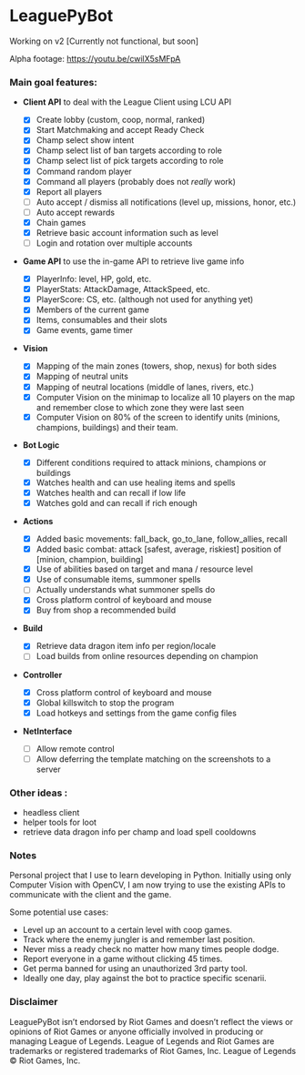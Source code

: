 # LeaguePyBot

Working on v2 [Currently not functional, but soon]

Alpha footage: https://youtu.be/cwilX5sMFpA

### Main goal features:

- **Client API** to deal with the League Client using LCU API

  - [x] Create lobby (custom, coop, normal, ranked)
  - [x] Start Matchmaking and accept Ready Check
  - [x] Champ select show intent
  - [x] Champ select list of ban targets according to role
  - [x] Champ select list of pick targets according to role
  - [x] Command random player
  - [x] Command all players (probably does not _really_ work)
  - [x] Report all players
  - [ ] Auto accept / dismiss all notifications (level up, missions, honor, etc.)
  - [ ] Auto accept rewards
  - [x] Chain games
  - [x] Retrieve basic account information such as level
  - [ ] Login and rotation over multiple accounts

- **Game API** to use the in-game API to retrieve live game info

  - [x] PlayerInfo: level, HP, gold, etc.
  - [x] PlayerStats: AttackDamage, AttackSpeed, etc.
  - [x] PlayerScore: CS, etc. (although not used for anything yet)
  - [x] Members of the current game
  - [x] Items, consumables and their slots
  - [x] Game events, game timer

- **Vision**

  - [x] Mapping of the main zones (towers, shop, nexus) for both sides
  - [x] Mapping of neutral units
  - [x] Mapping of neutral locations (middle of lanes, rivers, etc.)
  - [x] Computer Vision on the minimap to localize all 10 players on the map and remember close to which zone they were last seen
  - [x] Computer Vision on 80% of the screen to identify units (minions, champions, buildings) and their team.

- **Bot Logic**

  - [x] Different conditions required to attack minions, champions or buildings
  - [x] Watches health and can use healing items and spells
  - [x] Watches health and can recall if low life
  - [x] Watches gold and can recall if rich enough

- **Actions**

  - [x] Added basic movements: fall_back, go_to_lane, follow_allies, recall
  - [x] Added basic combat: attack [safest, average, riskiest] position of [minion, champion, building]
  - [x] Use of abilities based on target and mana / resource level
  - [x] Use of consumable items, summoner spells
  - [ ] Actually understands what summoner spells do
  - [x] Cross platform control of keyboard and mouse
  - [x] Buy from shop a recommended build

- **Build**

  - [x] Retrieve data dragon item info per region/locale
  - [ ] Load builds from online resources depending on champion

- **Controller**

  - [x] Cross platform control of keyboard and mouse
  - [x] Global killswitch to stop the program
  - [x] Load hotkeys and settings from the game config files

- **NetInterface**
  - [ ] Allow remote control
  - [ ] Allow deferring the template matching on the screenshots to a server

### Other ideas :

- headless client
- helper tools for loot
- retrieve data dragon info per champ and load spell cooldowns

### Notes

Personal project that I use to learn developing in Python.
Initially using only Computer Vision with OpenCV, I am now trying to use the existing APIs to communicate with the client and the game.

Some potential use cases:

- Level up an account to a certain level with coop games.
- Track where the enemy jungler is and remember last position.
- Never miss a ready check no matter how many times people dodge.
- Report everyone in a game without clicking 45 times.
- Get perma banned for using an unauthorized 3rd party tool.
- Ideally one day, play against the bot to practice specific scenarii.

### Disclaimer

LeaguePyBot isn’t endorsed by Riot Games and doesn’t reflect the views or opinions of Riot Games or anyone officially involved in producing or managing League of Legends. League of Legends and Riot Games are trademarks or registered trademarks of Riot Games, Inc. League of Legends © Riot Games, Inc.
